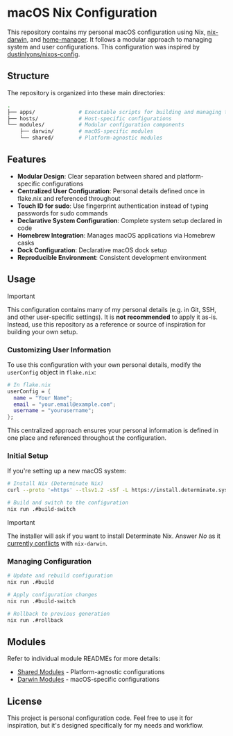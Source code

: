 # macOS Nix Configuration

This repository contains my personal macOS configuration using Nix,
[nix-darwin](https://github.com/nix-darwin/nix-darwin), and
[home-manager](https://github.com/nix-community/home-manager). It follows a
modular approach to managing system and user configurations. This configuration
was inspired by
[dustinlyons/nixos-config](https://github.com/dustinlyons/nixos-config).

## Structure

The repository is organized into these main directories:

```sh
.
├── apps/              # Executable scripts for building and managing the system
├── hosts/             # Host-specific configurations
└── modules/           # Modular configuration components
    ├── darwin/        # macOS-specific modules
    └── shared/        # Platform-agnostic modules
```

## Features

- **Modular Design**: Clear separation between shared and platform-specific
  configurations
- **Centralized User Configuration**: Personal details defined once in flake.nix
  and referenced throughout
- **Touch ID for sudo**: Use fingerprint authentication instead of typing
  passwords for sudo commands
- **Declarative System Configuration**: Complete system setup declared in code
- **Homebrew Integration**: Manages macOS applications via Homebrew casks
- **Dock Configuration**: Declarative macOS dock setup
- **Reproducible Environment**: Consistent development environment

## Usage

> [!IMPORTANT]
>
> This configuration contains many of my personal details (e.g. in Git, SSH, and
> other user-specific settings). It is **not recommended** to apply it as-is.  
> Instead, use this repository as a reference or source of inspiration for
> building your own setup.

### Customizing User Information

To use this configuration with your own personal details, modify the
`userConfig` object in `flake.nix`:

```nix
# In flake.nix
userConfig = {
  name = "Your Name";
  email = "your.email@example.com";
  username = "yourusername";
};
```

This centralized approach ensures your personal information is defined in one
place and referenced throughout the configuration.

### Initial Setup

If you're setting up a new macOS system:

```bash
# Install Nix (Determinate Nix)
curl --proto '=https' --tlsv1.2 -sSf -L https://install.determinate.systems/nix | sh -s -- install

# Build and switch to the configuration
nix run .#build-switch
```

> [!IMPORTANT]
>
> The installer will ask if you want to install Determinate Nix. Answer _No_ as
> it
> [currently conflicts](https://github.com/dustinlyons/nixos-config/issues/146)
> with `nix-darwin`.

### Managing Configuration

```bash
# Update and rebuild configuration
nix run .#build

# Apply configuration changes
nix run .#build-switch

# Rollback to previous generation
nix run .#rollback
```

## Modules

Refer to individual module READMEs for more details:

- [Shared Modules](./modules/shared/README.md) - Platform-agnostic
  configurations
- [Darwin Modules](./modules/darwin/README.md) - macOS-specific configurations

## License

This project is personal configuration code. Feel free to use it for
inspiration, but it's designed specifically for my needs and workflow.
